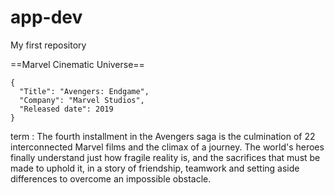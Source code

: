 # app-dev
My first repository

==Marvel Cinematic Universe==
```
{
  "Title": "Avengers: Endgame",
  "Company": "Marvel Studios",
  "Released date": 2019
}
```
term
: The fourth installment in the Avengers saga is the culmination of 22 interconnected Marvel films and the climax of a journey. The world's heroes finally understand just how fragile reality is, and the sacrifices that must be made to uphold it, in a story of friendship, teamwork and setting aside differences to overcome an impossible obstacle.
